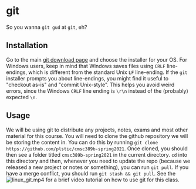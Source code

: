 # git

So you wanna `git gud` at `git`, eh?

## Installation

Go to the main [git download page](https://git-scm.com/downloads) and choose the installer for your OS.
For Windows users, keep in mind that Windows saves files using `CRLF` line-endings, which is different from the standard Unix `LF` line-ending.
If the `git` installer prompts you about line-endings, you might find it useful to "checkout as-is" and "commit Unix-style".
This helps you avoid weird errors, since the Windows `CRLF` line ending is `\r\n` instead of the (probably) expected `\n`.

## Usage

We will be using git to distribute any projects, notes, exams and most other
material for this course. You will need to clone the github repository we will
be storing the content in. You can do this by running `git clone 
https://github.com/plstic/cmsc389b-spring2021`. Once cloned, you should then see
a folder titled `cmsc389b-spring2021` in the current directory. `cd` into this 
directory and then, whenever you need to update the repo (because we released a
new project or notes or something), you can run `git pull`. If you have a merge 
conflict, you should run `git stash && git pull`. See the 
![linux_git.mp4](panopto_link`) for a brief video tutorial on how to use git 
for this class.
